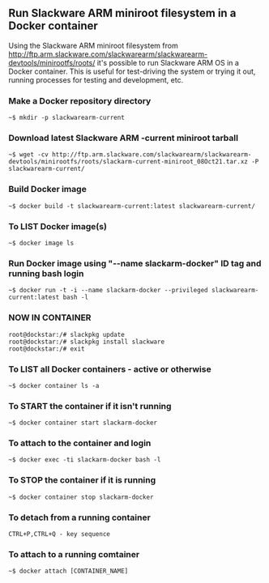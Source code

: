## Run Slackware ARM miniroot filesystem in a Docker container

Using the Slackware ARM miniroot filesystem from http://ftp.arm.slackware.com/slackwarearm/slackwarearm-devtools/minirootfs/roots/ it's possible to run Slackware ARM OS in a Docker container. This is useful for test-driving the system or trying it out, running processes for testing and development, etc.

### Make a Docker repository directory
```
~$ mkdir -p slackwarearm-current
```
### Download latest Slackware ARM -current miniroot tarball
```
~$ wget -cv http://ftp.arm.slackware.com/slackwarearm/slackwarearm-devtools/minirootfs/roots/slackarm-current-miniroot_08Oct21.tar.xz -P slackwarearm-current/ 
```
### Build Docker image
```
~$ docker build -t slackwarearm-current:latest slackwarearm-current/ 
```
### To LIST Docker image(s)
```
~$ docker image ls
```
### Run Docker image using "--name slackarm-docker" ID tag and running bash login
```
~$ docker run -t -i --name slackarm-docker --privileged slackwarearm-current:latest bash -l
```
### NOW IN CONTAINER #
```
root@dockstar:/# slackpkg update
root@dockstar:/# slackpkg install slackware
root@dockstar:/# exit
```
### To LIST all Docker containers - active or otherwise
```
~$ docker container ls -a
```
### To START the container if it isn't running
```
~$ docker container start slackarm-docker
```
### To attach to the container and login
```
~$ docker exec -ti slackarm-docker bash -l
```
### To STOP the container if it is running
```
~$ docker container stop slackarm-docker
```
### To detach from a running container
```
CTRL+P,CTRL+Q - key sequence
```
### To attach to a running comtainer 
```
~$ docker attach [CONTAINER_NAME]
```

